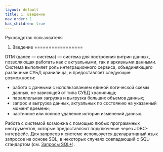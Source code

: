 ```yaml
---
layout: default
title: 1. Введение
nav_order: 1
has_children: true
---
```


Руководство пользователя
1. Введение
=================


DTM (далее — система) — система для построения витрин данных, позволяющая работать как с актуальными, так и архивными данными.
Система выполняет роль интеграционного сервиса, объединяющего различные СУБД хранилища, и предоставляет следующие возможности:
*   работа с данными с использованием единой логической схемы данных, не зависящей от типа СУБД хранилища;   
*   параллельная загрузка и выгрузка больших объемов данных;   
*   запрос и выгрузка данных, актуальных по состоянию на указанный момент времени;  
*   частичное или полное удаление истории изменений данных.
    
Работа с системой возможна с помощью любых программных инструментов, которые предоставляют подключение через JDBC-интерфейс. Для запросов к системе используется декларативный язык запросов на основе SQL, в некоторых случаях совпадающий с SQL-стандартом (см. [Запросы SQL+](./Запросы_SQLplus/Запросы_SQLplus.html)).  